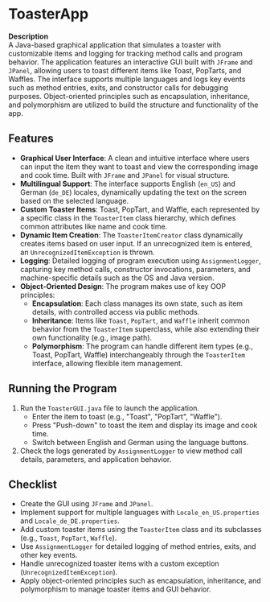 # **ToasterApp**

**Description**  
A Java-based graphical application that simulates a toaster with customizable items and logging for tracking method calls and program behavior. The application features an interactive GUI built with `JFrame` and `JPanel`, allowing users to toast different items like Toast, PopTarts, and Waffles. The interface supports multiple languages and logs key events such as method entries, exits, and constructor calls for debugging purposes. Object-oriented principles such as encapsulation, inheritance, and polymorphism are utilized to build the structure and functionality of the app.

## **Features**

- **Graphical User Interface**: A clean and intuitive interface where users can input the item they want to toast and view the corresponding image and cook time. Built with `JFrame` and `JPanel` for visual structure.
- **Multilingual Support**: The interface supports English (`en_US`) and German (`de_DE`) locales, dynamically updating the text on the screen based on the selected language.
- **Custom Toaster Items**: Toast, PopTart, and Waffle, each represented by a specific class in the `ToasterItem` class hierarchy, which defines common attributes like name and cook time.
- **Dynamic Item Creation**: The `ToasterItemCreator` class dynamically creates items based on user input. If an unrecognized item is entered, an `UnrecognizedItemException` is thrown.
- **Logging**: Detailed logging of program execution using `AssignmentLogger`, capturing key method calls, constructor invocations, parameters, and machine-specific details such as the OS and Java version.
- **Object-Oriented Design**: The program makes use of key OOP principles:
  - **Encapsulation**: Each class manages its own state, such as item details, with controlled access via public methods.
  - **Inheritance**: Items like `Toast`, `PopTart`, and `Waffle` inherit common behavior from the `ToasterItem` superclass, while also extending their own functionality (e.g., image path).
  - **Polymorphism**: The program can handle different item types (e.g., Toast, PopTart, Waffle) interchangeably through the `ToasterItem` interface, allowing flexible item management.

## **Running the Program**

1. Run the `ToasterGUI.java` file to launch the application.
   - Enter the item to toast (e.g., "Toast", "PopTart", "Waffle").
   - Press "Push-down" to toast the item and display its image and cook time.
   - Switch between English and German using the language buttons.
2. Check the logs generated by `AssignmentLogger` to view method call details, parameters, and application behavior.

## **Checklist**

- Create the GUI using `JFrame` and `JPanel`.
- Implement support for multiple languages with `Locale_en_US.properties` and `Locale_de_DE.properties`.
- Add custom toaster items using the `ToasterItem` class and its subclasses (e.g., `Toast`, `PopTart`, `Waffle`).
- Use `AssignmentLogger` for detailed logging of method entries, exits, and other key events.
- Handle unrecognized toaster items with a custom exception (`UnrecognizedItemException`).
- Apply object-oriented principles such as encapsulation, inheritance, and polymorphism to manage toaster items and GUI behavior.
